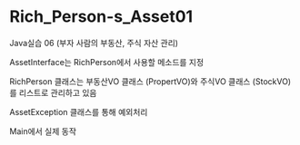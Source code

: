 # Rich_Person-s_Asset01
Java실습 06 (부자 사람의 부동산, 주식 자산 관리)

AssetInterface는 RichPerson에서 사용할 메소드를 지정

RichPerson 클래스는 부동산VO 클래스 (PropertVO)와 주식VO 클래스 (StockVO)를
리스트로 관리하고 있음

AssetException 클래스를 통해 예외처리

Main에서 실제 동작
